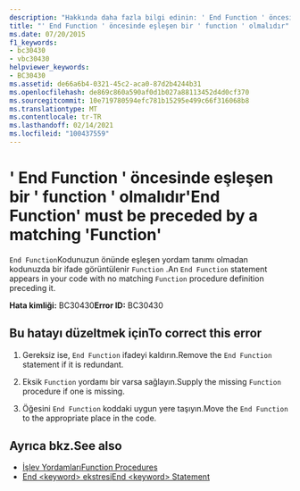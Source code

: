 ```yaml
---
description: "Hakkında daha fazla bilgi edinin: ' End Function ' öncesinde eşleşen bir ' function ' olmalıdır"
title: "' End Function ' öncesinde eşleşen bir ' function ' olmalıdır"
ms.date: 07/20/2015
f1_keywords:
- bc30430
- vbc30430
helpviewer_keywords:
- BC30430
ms.assetid: de66a6b4-0321-45c2-aca0-87d2b4244b31
ms.openlocfilehash: de869c860a590af0d1b027a88113452d4d0cf370
ms.sourcegitcommit: 10e719780594efc781b15295e499c66f316068b8
ms.translationtype: MT
ms.contentlocale: tr-TR
ms.lasthandoff: 02/14/2021
ms.locfileid: "100437559"
---
```

# <a name="end-function-must-be-preceded-by-a-matching-function"></a><span data-ttu-id="8af91-103">' End Function ' öncesinde eşleşen bir ' function ' olmalıdır</span><span class="sxs-lookup"><span data-stu-id="8af91-103">'End Function' must be preceded by a matching 'Function'</span></span>

<span data-ttu-id="8af91-104">`End Function`Kodunuzun önünde eşleşen yordam tanımı olmadan kodunuzda bir ifade görüntülenir `Function` .</span><span class="sxs-lookup"><span data-stu-id="8af91-104">An `End Function` statement appears in your code with no matching `Function` procedure definition preceding it.</span></span>  
  
 <span data-ttu-id="8af91-105">**Hata kimliği:** BC30430</span><span class="sxs-lookup"><span data-stu-id="8af91-105">**Error ID:** BC30430</span></span>  
  
## <a name="to-correct-this-error"></a><span data-ttu-id="8af91-106">Bu hatayı düzeltmek için</span><span class="sxs-lookup"><span data-stu-id="8af91-106">To correct this error</span></span>  
  
1. <span data-ttu-id="8af91-107">Gereksiz ise, `End Function` ifadeyi kaldırın.</span><span class="sxs-lookup"><span data-stu-id="8af91-107">Remove the `End Function` statement if it is redundant.</span></span>  
  
2. <span data-ttu-id="8af91-108">Eksik `Function` yordamı bir varsa sağlayın.</span><span class="sxs-lookup"><span data-stu-id="8af91-108">Supply the missing `Function` procedure if one is missing.</span></span>  
  
3. <span data-ttu-id="8af91-109">Öğesini `End Function` koddaki uygun yere taşıyın.</span><span class="sxs-lookup"><span data-stu-id="8af91-109">Move the `End Function` to the appropriate place in the code.</span></span>  
  
## <a name="see-also"></a><span data-ttu-id="8af91-110">Ayrıca bkz.</span><span class="sxs-lookup"><span data-stu-id="8af91-110">See also</span></span>

- [<span data-ttu-id="8af91-111">İşlev Yordamları</span><span class="sxs-lookup"><span data-stu-id="8af91-111">Function Procedures</span></span>](../programming-guide/language-features/procedures/function-procedures.md)
- [<span data-ttu-id="8af91-112">End \<keyword> ekstresi</span><span class="sxs-lookup"><span data-stu-id="8af91-112">End \<keyword> Statement</span></span>](../language-reference/statements/end-keyword-statement.md)
